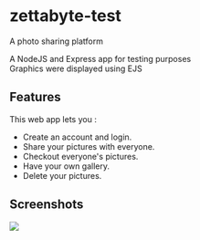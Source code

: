 # zettabyte-test 

A photo sharing platform 

A NodeJS and Express app for testing purposes  
Graphics were displayed using EJS  

## Features

This web app lets you :
- Create an account and login.
- Share your pictures with everyone.
- Checkout everyone's pictures.
- Have your own gallery.
- Delete your pictures.


## Screenshots

![](i.imgur.com/089wCm3.gif)
